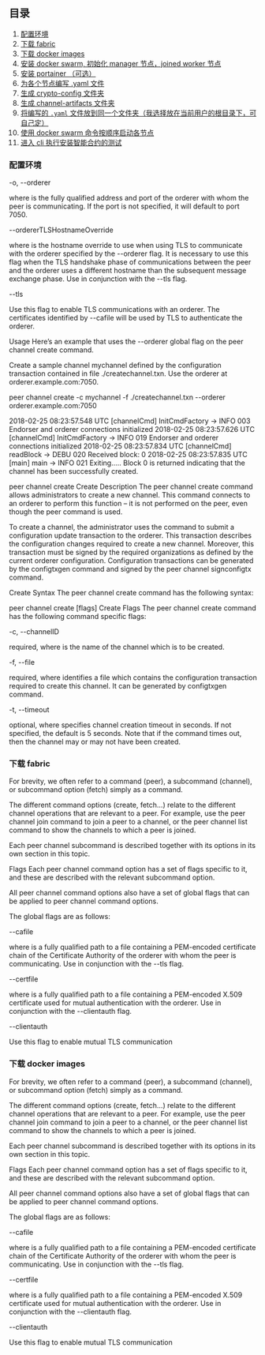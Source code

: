 
## 目录

1. [配置环境](#配置环境)
2. [下载 fabric](#下载-fabric)
3. [下载 docker images](#下载docker-images-fabric1-1)
4. [安装 docker swarm, 初始化 manager 节点，joined worker 节点](#安装-docker-swarm)
5. [安装 portainer （可选）](#安装-portainer-可选)
6. [为各个节点编写 .yaml 文件](#为各个节点编写-yaml-文件)
7. [生成 crypto-config  文件夹](#生成-crypto-config-文件夹)
8. [生成 channel-artifacts 文件夹](#生成-channel-artifacts-文件夹)
9. [将编写的 `.yaml` 文件放到同一个文件夹（我选择放在当前用户的根目录下，可自己定）](#将编写的-yaml-文件放到同一个文件夹-可自己定)
10. [使用 docker swarm 命令按顺序启动各节点](#使用-docker-swarm-命令按顺序启动各节点)
11. [进入 cli 执行安装智能合约的测试](#进入-cli-执行安装智能合约的测试)

### 配置环境

-o, --orderer <string>

where <string> is the fully qualified address and port of the orderer with whom the peer is communicating. If the port is not specified, it will default to port 7050.

--ordererTLSHostnameOverride <string>

where <string> is the hostname override to use when using TLS to communicate with the orderer specified by the --orderer flag. It is necessary to use this flag when the TLS handshake phase of communications between the peer and the orderer uses a different hostname than the subsequent message exchange phase. Use in conjunction with the --tls flag.

--tls

Use this flag to enable TLS communications with an orderer. The certificates identified by --cafile will be used by TLS to authenticate the orderer.

Usage
Here’s an example that uses the --orderer global flag on the peer channel create command.

Create a sample channel mychannel defined by the configuration transaction contained in file ./createchannel.txn. Use the orderer at orderer.example.com:7050.

peer channel create -c mychannel -f ./createchannel.txn --orderer orderer.example.com:7050

2018-02-25 08:23:57.548 UTC [channelCmd] InitCmdFactory -> INFO 003 Endorser and orderer connections initialized
2018-02-25 08:23:57.626 UTC [channelCmd] InitCmdFactory -> INFO 019 Endorser and orderer connections initialized
2018-02-25 08:23:57.834 UTC [channelCmd] readBlock -> DEBU 020 Received block: 0
2018-02-25 08:23:57.835 UTC [main] main -> INFO 021 Exiting.....
Block 0 is returned indicating that the channel has been successfully created.

peer channel create
Create Description
The peer channel create command allows administrators to create a new channel. This command connects to an orderer to perform this function – it is not performed on the peer, even though the peer command is used.

To create a channel, the administrator uses the command to submit a configuration update transaction to the orderer. This transaction describes the configuration changes required to create a new channel. Moreover, this transaction must be signed by the required organizations as defined by the current orderer configuration. Configuration transactions can be generated by the configtxgen command and signed by the peer channel signconfigtx command.

Create Syntax
The peer channel create command has the following syntax:

peer channel create [flags]
Create Flags
The peer channel create command has the following command specific flags:

-c, --channelID <string>

required, where <string> is the name of the channel which is to be created.

-f, --file <string>

required, where <string> identifies a file which contains the configuration transaction required to create this channel. It can be generated by configtxgen command.

-t, --timeout <integer>

optional, where <integer> specifies channel creation timeout in seconds. If not specified, the default is 5 seconds. Note that if the command times out, then the channel may or may not have been created.












### 下载 fabric


For brevity, we often refer to a command (peer), a subcommand (channel), or subcommand option (fetch) simply as a command.

The different command options (create, fetch...) relate to the different channel operations that are relevant to a peer. For example, use the peer channel join command to join a peer to a channel, or the peer channel list command to show the channels to which a peer is joined.

Each peer channel subcommand is described together with its options in its own section in this topic.

Flags
Each peer channel command option has a set of flags specific to it, and these are described with the relevant subcommand option.

All peer channel command options also have a set of global flags that can be applied to peer channel command options.

The global flags are as follows:

--cafile <string>

where <string> is a fully qualified path to a file containing a PEM-encoded certificate chain of the Certificate Authority of the orderer with whom the peer is communicating. Use in conjunction with the --tls flag.

--certfile <string>

where <string> is a fully qualified path to a file containing a PEM-encoded X.509 certificate used for mutual authentication with the orderer. Use in conjunction with the --clientauth flag.

--clientauth

Use this flag to enable mutual TLS communication 













### 下载 docker images

For brevity, we often refer to a command (peer), a subcommand (channel), or subcommand option (fetch) simply as a command.

The different command options (create, fetch...) relate to the different channel operations that are relevant to a peer. For example, use the peer channel join command to join a peer to a channel, or the peer channel list command to show the channels to which a peer is joined.

Each peer channel subcommand is described together with its options in its own section in this topic.

Flags
Each peer channel command option has a set of flags specific to it, and these are described with the relevant subcommand option.

All peer channel command options also have a set of global flags that can be applied to peer channel command options.

The global flags are as follows:

--cafile <string>

where <string> is a fully qualified path to a file containing a PEM-encoded certificate chain of the Certificate Authority of the orderer with whom the peer is communicating. Use in conjunction with the --tls flag.

--certfile <string>

where <string> is a fully qualified path to a file containing a PEM-encoded X.509 certificate used for mutual authentication with the orderer. Use in conjunction with the --clientauth flag.

--clientauth

Use this flag to enable mutual TLS communication 


